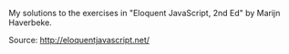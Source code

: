 My solutions to the exercises in "Eloquent JavaScript, 2nd Ed" by Marijn Haverbeke.

Source: http://eloquentjavascript.net/ 